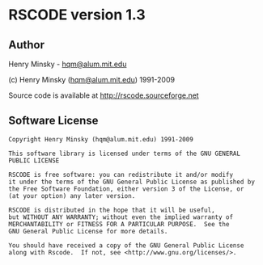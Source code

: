 # RSCODE version 1.3

## Author
Henry Minsky - hqm@alum.mit.edu

(c) Henry Minsky (hqm@alum.mit.edu) 1991-2009

Source code is available at http://rscode.sourceforge.net

## Software License
    Copyright Henry Minsky (hqm@alum.mit.edu) 1991-2009

    This software library is licensed under terms of the GNU GENERAL
    PUBLIC LICENSE
 
    RSCODE is free software: you can redistribute it and/or modify
    it under the terms of the GNU General Public License as published by
    the Free Software Foundation, either version 3 of the License, or
    (at your option) any later version.

    RSCODE is distributed in the hope that it will be useful,
    but WITHOUT ANY WARRANTY; without even the implied warranty of
    MERCHANTABILITY or FITNESS FOR A PARTICULAR PURPOSE.  See the
    GNU General Public License for more details.

    You should have received a copy of the GNU General Public License
    along with Rscode.  If not, see <http://www.gnu.org/licenses/>.



